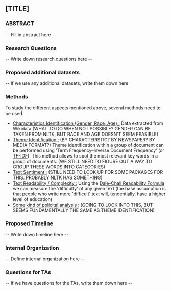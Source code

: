 ## [TITLE]

### ABSTRACT

-- Fill in abstract here --

### Research Questions

-- Write down research questions here --

### Proposed additional datasets

-- If we use any additional datasets, write them down here

### Methods

To study the different aspects mentioned above, several methods need to be used.

- <u>Characteristics Identification (Gender, Race, Age) :</u> Data extracted from Wikidata (WHAT TO DO WHEN NOT POSSIBLE? GENDER CAN BE TAKEN FROM NLTK, BUT RACE AND AGE DOESN'T SEEM FEASIBLE)
- <u>Theme Identification :</u> (BY CHARACTERISTIC? BY NEWSPAPER? BY MEDIA FORMAT?) Theme identification within a group of document can be performed using 'Term Frequency–Inverse Document Frequency' (or [TF-IDF](https://en.wikipedia.org/wiki/Tf%E2%80%93idf)). This method allows to spot the most relevant key words in a group of documents. (WE STILL NEED TO FIGURE OUT A WAY TO GROUP THESE WORDS INTO CATEGORIES)
- <u>Text Sentiment :</u> (STILL NEED TO LOOK UP FOR SOME PACKAGES FOR THIS. PROBABLY NLTK HAS SOMETHING)
- <u>Text Readability / Complexity :</u> Using the [Dale-Chall Readability Formula](https://en.wikipedia.org/wiki/Dale%E2%80%93Chall_readability_formula) we can measure the 'difficulty' of any given text (the base assumption is that people who write more 'difficult' text will, tendentially, have a higher level of education)
- <u>Some kind of policital analysis :</u> (GOING TO LOOK INTO THIS, BUT SEEMS FUNDAMENTALLY THE SAME AS THEME IDENTIFICATION)


### Proposed Timeline

-- Write down timeline here --

### Internal Organization

-- Define internal organization here --

### Questions for TAs

-- If we have questions for the TAs, write them down here --
